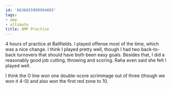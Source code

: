```yaml
---
id: '8636655990994603'
tags:
- amp
- ultimate
title: AMP Practice
---
```


4 hours of practice at Ballfields. I played offense most of the time, which was a nice change. I think I played pretty well, though I had two back-to-back turnovers that should have both been easy goals. Besides that, I did a reasonably good job cutting, throwing and scoring. Raha even said she felt I played well. 

I think the O line won one double-score scrimmage out of three (though we won it 4-0) and also won the first red zone to 10. 
